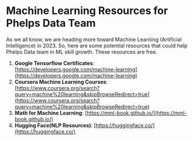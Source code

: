 # Machine Learning Resources for Phelps Data Team

As we all know, we are heading more toward Machine Learning (Artificial Intelligence) in 2023. So, here are some potential resources that could help Phelps Data team in ML skill growth. These resources are free.

1. **Google Tensorflow Certificates**: [https://developers.google.com/machine-learning](https://developers.google.com/machine-learning)
2. **Coursera Machine Learning Courses**: [https://www.coursera.org/search?query=machine%20learning&skipBrowseRedirect=true](https://www.coursera.org/search?query=machine%20learning&skipBrowseRedirect=true)
3. **Math for Machine Learning**: [https://mml-book.github.io/](https://mml-book.github.io/)
4. **Hugging Face(NLP Resources)**: [https://huggingface.co/](https://huggingface.co/)
